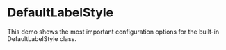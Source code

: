 # DefaultLabelStyle

This demo shows the most important configuration options for the built-in DefaultLabelStyle class.
